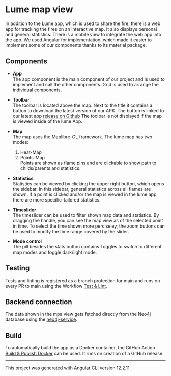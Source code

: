 # Lume map view

In addition to the Lume app, which is used to share the fire, there is a web app for tracking the fires
on an interactive map. It also displays personal and general statistics.
There is a mobile view to integrate the web app into the app.
We used Angular for implementation, which made it easier to implement some of our components thanks to its material package.

## Components

-   **App**  
    The app component is the main component of our project and is used to implement and call the other components. Grid is used to arrange the individual components.

-   **Toolbar**  
    The toolbar is located above the map. Next to the title it contains a button to download the latest version of our APK. The button is linked to our latest app [release on Github](https://github.com/hsrm-lume/react-native-cli-lume/releases/latest/download/app-release.apk)
    The toolbar is not displayed if the map is viewed inside of the lume App.

-   **Map**  
    The map uses the Maplibre-GL framework. The lume map has two modes:

    1. Heat-Map
    2. Points-Map  
       Points are shown as flame pins and are clickable to show path to childs/parents and statistics.

-   **Statistics**  
     Statistics can be viewed by clicking the upper right button, which opens the sidebar.
    In this sidebar, general statistics across all flames are shown. If a point is clicked and/or the map is viewed in the lume app there are more specific-tailored statistics.

-   **Timeslider**  
     The timeslider can be used to filter shown map data and statistics. By dragging the handle, you can see the map view as of the selected point in time. To select the time shown more perciseley, the zoom buttons can be used to modify the time range covered by the slider.

-   **Mode control**  
    The pill besides the stats button contains Toggles to switch to different map modes and toggle dark/light mode.

## Testing

Tests and linting is registered as a branch protection for main and runs on every PR to main using the Workflow [Test & Lint](.github/workflows/main.yml).

## Backend connection

The data shown in the mpa view gets fetched directly from the Neo4j database using the [neo4j-service](src/app/services/neo4j-service.ts).

## Build

To automatically build the app as a Docker container, the GitHub Action [Build & Publish Docker](.github/workflows/docker-publish.yml) can be used. It runs on creation of a GitHub release.

---

This project was generated with [Angular CLI](https://github.com/angular/angular-cli) version 12.2.11.
